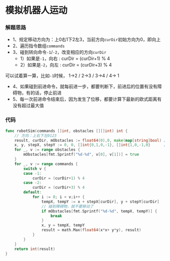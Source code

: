 # 模拟机器人运动
### 解题思路
* 1、规定移动方向为：上0右1下2左3，当前方向``curDir``初始方向为0，即向上
* 2、遍历指令数组``commands``
* 3、碰到转向命令``-1``/``-2``，改变相应的方向``curDir``
    * 1）如果是``-1``，向右 : curDir = (curDir+1) % 4
    * 2）如果是``-2``，向左 : curDir = (curDir+3) % 4

可以试着算一算，比如``-1``时候， 1->2 / 2->3 / 3->4 / 4-> 1

* 4、如果碰到前进命令，就每前进一步，都要判断下，前进后的位置有没有障碍物，有的话，停止前进
* 5、每一次前进命令结束后，因为发生了位移，都要计算下最新的欧式距离有没有超过最大值

### 代码

```go
func robotSim(commands []int, obstacles [][]int) int {
	// 方向：上右下左0123
	result, curDir, mObstacles := float64(0),0, make(map[string]bool) // 结果 当前方向 障碍物哈希
	x, y, stepX, stepY := 0, 0, []int{0,1,0,-1}, []int{1,0,-1,0}      // 当前的位置 以及 xy轴上各个方向移动的大小
	for _, v := range obstacles {
		mObstacles[fmt.Sprintf("%d-%d", v[0], v[1])] = true
	}
	for _, v := range commands {
		switch v {
		case -1:
			curDir = (curDir+1) % 4
		case -2:
			curDir = (curDir+3) % 4
		default:
			for i := 0; i < v;i++ {
				tempX, tempY := x + stepX[curDir], y + stepY[curDir]
				// 碰到障碍物，就不要移动了
				if mObstacles[fmt.Sprintf("%d-%d", tempX, tempY)] {
					break
				}
				x, y = tempX, tempY
				result = math.Max(float64(x*x+ y*y), result)
			}
		}
	}
	return int(result)
}
```
